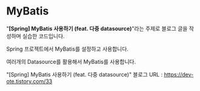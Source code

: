 # MyBatis

"**[Spring] MyBatis 사용하기 (feat. 다중 datasource)**"라는 주제로 블로그 글을 작성하며 실습한 코드입니다.



Spring 프로젝트에서 MyBatis를 설정하고 사용합니다.

여러개의 Datasource를 활용해서 MyBatis를 사용합니다.



"[Spring] MyBatis 사용하기 (feat. 다중 datasource)" 블로그 URL : https://dev-ote.tistory.com/33

